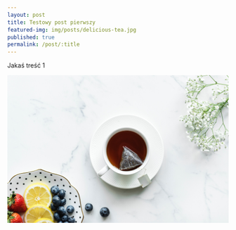 ```yaml
---
layout: post
title: Testowy post pierwszy
featured-img: img/posts/delicious-tea.jpg
published: true
permalink: /post/:title
---
```


Jakaś treść 1

![My helpful screenshot](/img/posts/delicious-tea.jpg)